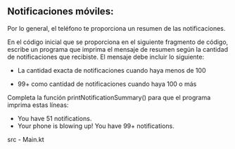 ## Notificaciones móviles:

Por lo general, el teléfono te proporciona un resumen de las notificaciones.

En el código inicial que se proporciona en el siguiente fragmento de código, escribe un programa que imprima el mensaje de resumen según la cantidad de notificaciones que recibiste. El mensaje debe incluir lo siguiente:

- La cantidad exacta de notificaciones cuando haya menos de 100

- 99+ como cantidad de notificaciones cuando haya 100 o más

Completa la función printNotificationSummary() para que el programa imprima estas líneas:


- You have 51 notifications.
- Your phone is blowing up! You have 99+ notifications.

src - Main.kt

